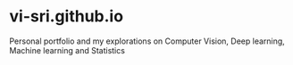# vi-sri.github.io
Personal portfolio and my explorations on Computer Vision, Deep learning, Machine learning and Statistics
